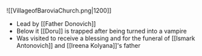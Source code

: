 ![[VillageofBaroviaChurch.png|1200]]
- Lead by [[Father Donovich]] 
- Below it [[Doru]] is trapped after being turned into a vampire
- Was visited to receive a blessing and for the funeral of [[Ismark Antonovich]] and [[Ireena Kolyana]]'s father 